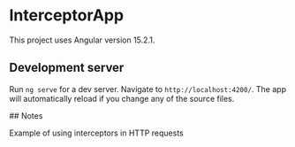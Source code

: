# InterceptorApp

This project uses Angular version 15.2.1.

## Development server

Run `ng serve` for a dev server. Navigate to `http://localhost:4200/`. The app will automatically reload if you change any of the source files.

## Notes

Example of using interceptors in HTTP requests
